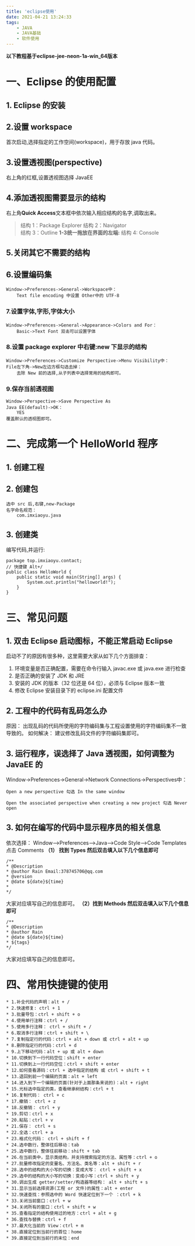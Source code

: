 ```yaml
---
title: 'eclipse使用'
date: 2021-04-21 13:24:33
tags:
	- JAVA
	- JAVA基础
	- 软件使用
---
```


**以下教程基于eclipse-jee-neon-1a-win_64版本**

# 一、Eclipse 的使用配置
## 1. Eclipse 的安装
## 2.设置 workspace

首次启动,选择指定的工作空间(workspace)，用于存放 java 代码。
<!-- more -->

## 3.设置透视图(perspective)

右上角的红框,设置透视图选择 JavaEE

## 4.添加透视图需要显示的结构
右上角**Quick Access**文本框中依次输入相应结构的名字,调取出来。
> 结构 1：Package Explorer
> 结构 2：Navigator  
> 结构 3：Outline
 **1-3统一拖放在界面的左端:**
> 结构 4: Console 

## 5.关闭其它不需要的结构
## 6.设置编码集

	Window->Preferences->General->Workspace中：
		Text file encoding 中设置 Other中的 UTF-8

### 7.设置字体,字形,字体大小

	Window->Preferences->General->Appearance->Colors and For：
		Basic->Text Font 双击可以设置字体

### 8.设置 package explorer 中右键:new 下显示的结构

	Window->Preferences->Customize Perspective->Menu Visibility中：
	File左下角->New左边方框勾选去掉：
		去除 New 前的选择,从子列表中选择常用的结构即可。

### 9.保存当前透视图

	Window->Perspective->Save Perspective As
	Java EE(default)->OK：
		YES
	覆盖默认的透视图即可。

# 二、完成第一个 HelloWorld 程序

## 1. 创建工程
## 2. 创建包
	选中 src 后,右键,new-Package
	名字命名规范：
		com.imxiaoyu.java
## 3. 创建类
编写代码,并运行:

	package top.imxiaoyu.contact;
	// 快捷键 Alt+/
	public class HelloWorld {
		public static void main(String[] args) {
			System.out.println("helloworld!");
		}
	}


# 三、常见问题
## 1. 双击 Eclipse 启动图标，不能正常启动 Eclipse

启动不了的原因有很多种，这里需要大家从如下几个方面排查：
1. 环境变量是否正确配置，需要在命令行输入 javac.exe 或 java.exe 进行检查
2. 是否正确的安装了 JDK 和 JRE
3. 安装的 JDK 的版本（32 位还是 64 位），必须与 Eclipse 版本一致
4. 修改 Eclipse 安装目录下的 eclipse.ini 配置文件

## 2. 工程中的代码有乱码怎么办

原因：
出现乱码的代码所使用的字符编码集与工程设置使用的字符编码集不一致导致的。
如何解决：
建议修改乱码文件的字符编码集即可。
## 3. 运行程序，误选择了 Java 透视图，如何调整为 JavaEE 的
Window->Preferences->General->Network Connections->Perspectives中：

	Open a new perspective 勾选 In the same window

	Open the associated perspective when creating a new project 勾选 Never open

## 3. 如何在编写的代码中显示程序员的相关信息
依次选择：
Window-->Preferences-->Java-->Code Style-->Code Templates
点击 Comments 
**（1） 找到 Types 然后双击填入以下几个信息即可**

	/**
	* @Description
	* @author Rain Email:378745706@qq.com
	* @version
	* @date ${date}${time}
	* 
	*/
大家对应填写自己的信息即可。
**（2）找到 Methods 然后双击填入以下几个信息即可**

	/**
	* @Description 
	* @author Rain
	* @date ${date}${time}
	* ${tags}
	*/

大家对应填写自己的信息即可。

# 四、常用快捷键的使用
	
	* 1.补全代码的声明：alt + /
	* 2.快速修复: ctrl + 1 
	* 3.批量导包：ctrl + shift + o
	* 4.使用单行注释：ctrl + /
	* 5.使用多行注释： ctrl + shift + / 
	* 6.取消多行注释：ctrl + shift + \
	* 7.复制指定行的代码：ctrl + alt + down 或 ctrl + alt + up
	* 8.删除指定行的代码：ctrl + d
	* 9.上下移动代码：alt + up 或 alt + down
	* 10.切换到下一行代码空位：shift + enter
	* 11.切换到上一行代码空位：ctrl + shift + enter
	* 12.如何查看源码：ctrl + 选中指定的结构 或 ctrl + shift + t
	* 13.退回到前一个编辑的页面：alt + left 
	* 14.进入到下一个编辑的页面(针对于上面那条来说的)：alt + right
	* 15.光标选中指定的类，查看继承树结构：ctrl + t
	* 16.复制代码： ctrl + c
	* 17.撤销： ctrl + z
	* 18.反撤销： ctrl + y
	* 19.剪切：ctrl + x 
	* 20.粘贴：ctrl + v
	* 21.保存： ctrl + s
	* 22.全选：ctrl + a
	* 23.格式化代码： ctrl + shift + f
	* 24.选中数行，整体往后移动：tab
	* 25.选中数行，整体往前移动：shift + tab
	* 26.在当前类中，显示类结构，并支持搜索指定的方法、属性等：ctrl + o
	* 27.批量修改指定的变量名、方法名、类名等：alt + shift + r
	* 28.选中的结构的大小写的切换：变成大写： ctrl + shift + x
	* 29.选中的结构的大小写的切换：变成小写：ctrl + shift + y
	* 30.调出生成 getter/setter/构造器等结构： alt + shift + s
	* 31.显示当前选择资源(工程 or 文件)的属性：alt + enter
	* 32.快速查找：参照选中的 Word 快速定位到下一个 ：ctrl + k
	* 33.关闭当前窗口：ctrl + w
	* 34.关闭所有的窗口：ctrl + shift + w
	* 35.查看指定的结构使用过的地方：ctrl + alt + g
	* 36.查找与替换：ctrl + f
	* 37.最大化当前的 View：ctrl + m
	* 38.直接定位到当前行的首位：home
	* 39.直接定位到当前行的末位：end